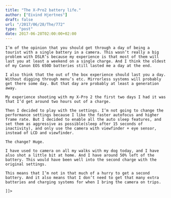 ```yaml
---
title: "The X-Pro2 battery life."
author: ["Eivind Hjertnes"]
draft: false
url: "/2017/06/28/The/772"
type: "post"
date: 2017-06-28T02:00:00+02:00
---
```


<div class="HTML">
  <div></div>

<p>

</div>

```text
I’m of the opinion that you should get through a day of being a tourist with a single battery in a camera. This wasn’t really a big problem with DSLR’s because my experience is that most of them will last you at least a weekend on a single charge. And I think the oldest of my Canon EOS 650D batteries still lasted me a day at the end.
```

<div class="HTML">
  <div></div>

</p>

</div>

<div class="HTML">
  <div></div>

<p>

</div>

```text
I also think that the out of the box experience should last you a day. Without digging through menu’s etc. Mirrorless systems will probably get there some day. But that day are probably at least a generation away.
```

<div class="HTML">
  <div></div>

</p>

</div>

<div class="HTML">
  <div></div>

<p>

</div>

```text
My experience shooting with my X-Pro 2 the first two days I had it was that I’d get around two hours out of a charge.
```

<div class="HTML">
  <div></div>

</p>

</div>

<div class="HTML">
  <div></div>

<p>

</div>

```text
Then I decided to play with the settings. I’m not going to change the performance settings because I like the faster autofocus and higher frame rate. But I decided to enable all the auto sleep features, and set them as aggressive as possible(sleep after 15 seconds of inactivity), and only use the camera with viewfinder + eye sensor, instead of LCD and viewfinder.
```

<div class="HTML">
  <div></div>

</p>

</div>

<div class="HTML">
  <div></div>

<p>

</div>

```text
The change? Huge.
```

<div class="HTML">
  <div></div>

</p>

</div>

<div class="HTML">
  <div></div>

<p>

</div>

```text
I have used to camera on all my walks with my dog today, and I have also shot a little bit at home. And I have around 50% left of the battery. This would have been well into the second charge with the original settings.
```

<div class="HTML">
  <div></div>

</p>

</div>

<div class="HTML">
  <div></div>

<p>

</div>

```text
This means that I’m not in that much of a hurry to get a second battery. And it also means that I don’t need to get that many extra batteries and charging systems for when I bring the camera on trips.
```

<div class="HTML">
  <div></div>

</p>

</div>

<div class="HTML">
  <div></div>

<p>

</div>

```text
]]>
```

<div class="HTML">
  <div></div>

</p>

</div>
